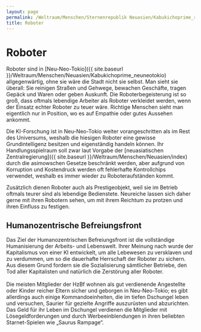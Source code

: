 ```yaml
---
layout: page
permalink: /Weltraum/Menschen/Sternenrepublik Neuasien/Kabukichoprime_roboter
title: Roboter
---
```


# Roboter


Roboter sind in [Neu-Neo-Tokio]({{ site.baseurl }}/Weltraum/Menschen/Neuasien/Kabukichoprime_neuneotokio) allgegenwärtig, ohne sie wäre die Stadt nicht sie selbst. Man sieht sie überall: Sie reinigen Straßen und Gehwege, bewachen Geschäfte, tragen Gepäck und Waren oder geben Auskunft. Die Roboterbegeisterung ist so groß, dass oftmals lebendige Arbeiter als Roboter verkleidet werden, wenn der Einsatz echter Roboter zu teuer wäre. Richtige Menschen sieht man eigentlich nur in Position, wo es auf Empathie oder gutes Aussehen ankommt.

Die KI-Forschung ist in Neu-Neo-Tokio weiter vorangeschritten als im Rest des Universums, weshalb die hiesigen Roboter eine gewisse Grundintelligenz besitzen und eigenständig handeln können. Ihr Handlungsspielraum soll zwar laut Vorgabe der [neuasiatischen Zentralregierung]({{ site.baseurl }}/Weltraum/Menschen/Neuasien/index) durch die asimowschen Gesetze beschränkt werden, aber aufgrund von Korruption und Kostendruck werden oft fehlerhafte Kontrollchips verwendet, weshalb es immer wieder zu Roboteraufständen kommt.

Zusätzlich dienen Roboter auch als Prestigeobjekt, weil sie im Betrieb oftmals teurer sind als lebendige Bedienstete. Neureiche lassen sich daher gerne mit ihren Robotern sehen, um mit ihrem Reichtum zu protzen und ihren Einfluss zu festigen.

## Humanozentrische Befreiungsfront

<p>Das Ziel der Humanozentrischen Befreiungsfront ist die vollständige Humanisierung der Arbeits- und Lebenswelt. Ihrer Meinung nach wurde der Kapitalismus von einer KI entwickelt, um alle Lebewesen zu versklaven und zu verdummen, um so die dauerhafte Herrschaft der Roboter zu sichern. Aus diesem Grund fordern sie die Sozialisierung sämtlicher Betriebe, den Tod aller Kapitalisten und natürlich die Zerstörung aller Roboter.<br/>
<br/>
Die meisten Mitglieder der HzBf wohnen als gut verdienende Angestellte oder Kinder reicher Eltern sicher und geborgen in Neu-Neo-Tokio; es gibt allerdings auch einige Kommandoeinheiten, die im tiefen Dschungel leben und versuchen, Saurier für gezielte Angriffe auszurüsten und abzurichten. Das Geld für ihr Leben im Dschungel verdienen die Mitglieder mit Lösegeldforderungen und durch Werbeeinblendungen in ihren beliebten Starnet-Spielen wie &bdquo;Saurus Rampage&ldquo;.</p>

